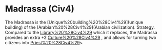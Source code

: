 # Madrassa (Civ4)

The Madrassa is the [Unique%20building%20%28Civ4%29](unique building) of the [Arabian%20%28Civ4%29](Arabian civilization).
Strategy.
Compared to the [Library%20%28Civ4%29](Library) which it replaces, the Madrassa provides an extra +2 [Culture%20%28Civ4%29](Culture) , and allows for turning two citizens into [Priest%20%28Civ4%29](priest)s.